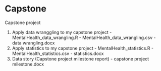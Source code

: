 # Capstone
Capstone project

  1. Apply data wranggling to my capstone project
    - MentalHealth_data_wrangling.R
    - MentalHealth_data_wrangling.csv
    - data wrangling.docx
  2. Apply statistics to my capstone project
    - MentalHealth_statistics.R
    - MentalHealth_statistics.csv
    - statistics.docx
  3. Data story (Capstone project milestone report)
    - capstone project milestone.docx
